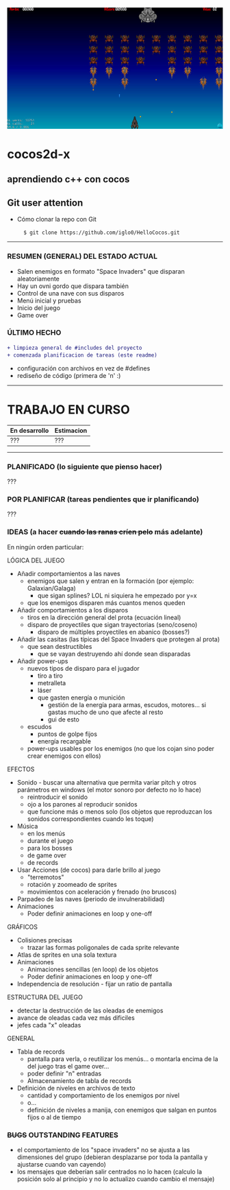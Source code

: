 ![nice screenshot!](/Resources/HelloCocos.jpg)
<!--img src="http://www.cocos2d-x.org/attachments/801/cocos2dx_portrait.png" width=100-->

<!-- colores
```diff
+ esto sale en verde
-  y esto en rojo
```

tabla col | col
-- | --
fila | fila
-->

# cocos2d-x
## aprendiendo c++ con cocos

Git user attention
-------------------

* Cómo clonar la repo con Git

        $ git clone https://github.com/iglo0/HelloCocos.git

---

### RESUMEN (GENERAL) DEL ESTADO ACTUAL

- Salen enemigos en formato "Space Invaders" que disparan aleatoriamente
- Hay un ovni gordo que dispara también
- Control de una nave con sus disparos
- Menú inicial y pruebas
- Inicio del juego
- Game over

### ÚLTIMO HECHO

```diff
+ limpieza general de #includes del proyecto
+ comenzada planificacion de tareas (este readme)
```
- configuración con archivos en vez de #defines
- rediseño de código (primera de 'n' :)

----
# TRABAJO EN CURSO
En desarrollo | Estimacion
-- | --
??? | ???
---

### PLANIFICADO (lo siguiente que pienso hacer)
???

### POR PLANIFICAR (tareas pendientes que ir planificando)
???

### IDEAS (a hacer ~~cuando las ranas críen pelo~~ más adelante)

En ningún orden particular:

LÓGICA DEL JUEGO
- Añadir comportamientos a las naves
	- enemigos que salen y entran en la formación (por ejemplo: Galaxian/Galaga)
		- que sigan splines? LOL ni siquiera he empezado por y=x
	- que los enemigos disparen más cuantos menos queden
- Añadir comportamientos a los disparos
	- tiros en la dirección general del prota (ecuación lineal)
	- disparo de proyectiles que sigan trayectorias (seno/coseno)
        - disparo de múltiples proyectiles en abanico (bosses?)
- Añadir las casitas (las típicas del Space Invaders que protegen al prota)
	- que sean destructibles
		- que se vayan destruyendo ahí donde sean disparadas
- Añadir power-ups
	- nuevos tipos de disparo para el jugador
		- tiro a tiro
		- metralleta
		- láser
		- que gasten energía o munición
			- gestión de la energía para armas, escudos, motores... si gastas mucho de uno que afecte al resto
			- gui de esto
	- escudos
		- puntos de golpe fijos
		- energía recargable
	- power-ups usables por los enemigos (no que los cojan sino poder crear enemigos con ellos)

EFECTOS
- Sonido
        - buscar una alternativa que permita variar pitch y otros parámetros en windows (el motor sonoro por defecto no lo hace)
	- reintroducir el sonido
	- ojo a los parones al reproducir sonidos
	- que funcione más o menos solo (los objetos que reproduzcan los sonidos correspondientes cuando les toque)
- Música
	- en los menús
	- durante el juego
	- para los bosses
	- de game over
	- de records
- Usar Acciones (de cocos) para darle brillo al juego
	- "terremotos"
	- rotación y zoomeado de sprites
	- movimientos con aceleración y frenado (no bruscos)
- Parpadeo de las naves (periodo de invulnerabilidad)
- Animaciones
	- Poder definir animaciones en loop y one-off

GRÁFICOS
- Colisiones precisas
	- trazar las formas poligonales de cada sprite relevante
- Atlas de sprites en una sola textura
- Animaciones
	- Animaciones sencillas (en loop) de los objetos
	- Poder definir animaciones en loop y one-off
- Independencia de resolución
        - fijar un ratio de pantalla

ESTRUCTURA DEL JUEGO
- detectar la destrucción de las oleadas de enemigos
- avance de oleadas cada vez más dificiles
- jefes cada "x" oleadas

GENERAL
- Tabla de records
	- pantalla para verla, o reutilizar los menús... o montarla encima de la del juego tras el game over...
	- poder definir "n" entradas
	- Almacenamiento de tabla de records
- Definición de niveles en archivos de texto
	- cantidad y comportamiento de los enemigos por nivel
	- o...
	- definición de niveles a manija, con enemigos que salgan en puntos fijos o al de tiempo
	

### ~~BUGS~~ OUTSTANDING FEATURES

- el comportamiento de los "space invaders" no se ajusta a las dimensiones del grupo (debieran desplazarse por toda la pantalla y ajustarse cuando van cayendo)
- los mensajes que deberían salir centrados no lo hacen (calculo la posición solo al principio y no lo actualizo cuando cambio el mensaje)

